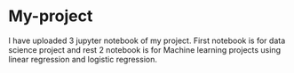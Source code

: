 # My-project

I have uploaded 3 jupyter notebook of my project. First notebook is for data science project and rest 2 notebook is for Machine learning projects using linear regression and logistic regression.
